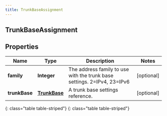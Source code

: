 ```yaml
---
title: TrunkBaseAssignment
---
```

## TrunkBaseAssignment


## Properties

| Name | Type | Description | Notes |
| ------------ | ------------- | ------------- | ------------- |
| **family** | **Integer** | The address family to use with the trunk base settings. 2=IPv4, 23=IPv6 |  [optional] |
| **trunkBase** | [**TrunkBase**](TrunkBase.html) | A trunk base settings reference. |  [optional] |
{: class="table table-striped"}
{: class="table table-striped"}


